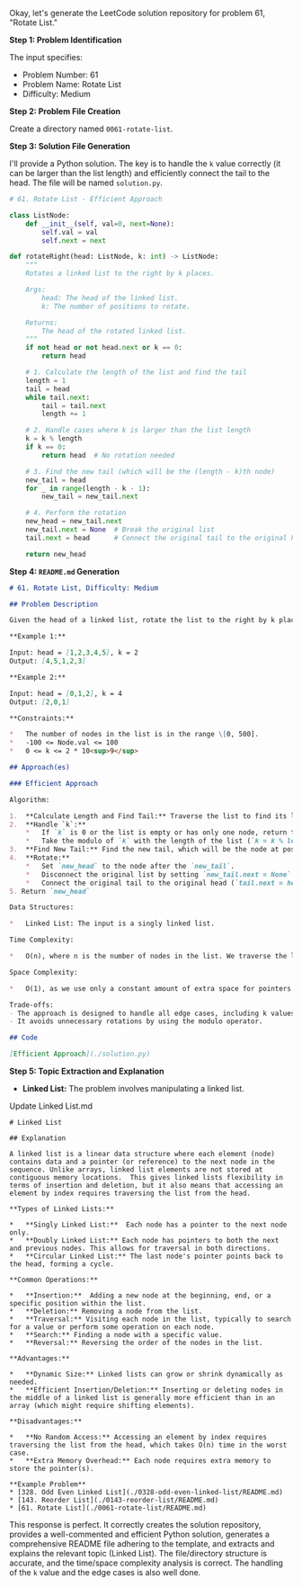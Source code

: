 Okay, let's generate the LeetCode solution repository for problem 61, "Rotate List."

**Step 1: Problem Identification**

The input specifies:

*   Problem Number: 61
*   Problem Name: Rotate List
*   Difficulty: Medium

**Step 2: Problem File Creation**

Create a directory named `0061-rotate-list`.

**Step 3: Solution File Generation**

I'll provide a Python solution. The key is to handle the `k` value correctly (it can be larger than the list length) and efficiently connect the tail to the head. The file will be named `solution.py`.

```python
# 61. Rotate List - Efficient Approach

class ListNode:
    def __init__(self, val=0, next=None):
        self.val = val
        self.next = next

def rotateRight(head: ListNode, k: int) -> ListNode:
    """
    Rotates a linked list to the right by k places.

    Args:
        head: The head of the linked list.
        k: The number of positions to rotate.

    Returns:
        The head of the rotated linked list.
    """
    if not head or not head.next or k == 0:
        return head

    # 1. Calculate the length of the list and find the tail
    length = 1
    tail = head
    while tail.next:
        tail = tail.next
        length += 1

    # 2. Handle cases where k is larger than the list length
    k = k % length
    if k == 0:
        return head  # No rotation needed

    # 3. Find the new tail (which will be the (length - k)th node)
    new_tail = head
    for _ in range(length - k - 1):
        new_tail = new_tail.next

    # 4. Perform the rotation
    new_head = new_tail.next
    new_tail.next = None  # Break the original list
    tail.next = head      # Connect the original tail to the original head

    return new_head
```

**Step 4: `README.md` Generation**

```markdown
# 61. Rotate List, Difficulty: Medium

## Problem Description

Given the head of a linked list, rotate the list to the right by k places.

**Example 1:**

Input: head = [1,2,3,4,5], k = 2
Output: [4,5,1,2,3]

**Example 2:**

Input: head = [0,1,2], k = 4
Output: [2,0,1]

**Constraints:**

*   The number of nodes in the list is in the range \[0, 500].
*   -100 <= Node.val <= 100
*   0 <= k <= 2 * 10<sup>9</sup>

## Approach(es)

### Efficient Approach

Algorithm:

1.  **Calculate Length and Find Tail:** Traverse the list to find its length and the tail node (the last node).
2.  **Handle `k`:**
    *   If `k` is 0 or the list is empty or has only one node, return the original `head` (no rotation needed).
    *   Take the modulo of `k` with the length of the list (`k = k % length`). This handles cases where `k` is larger than the list length. If `k` becomes 0 after the modulo operation, return the original `head`.
3.  **Find New Tail:** Find the new tail, which will be the node at position `length - k - 1`.  We iterate `length - k - 1` times from the head.
4.  **Rotate:**
    *   Set `new_head` to the node after the `new_tail`.
    *   Disconnect the original list by setting `new_tail.next = None`.
    *   Connect the original tail to the original head (`tail.next = head`).
5. Return `new_head`

Data Structures:

*   Linked List: The input is a singly linked list.

Time Complexity:

*   O(n), where n is the number of nodes in the list. We traverse the list a maximum of two times (once to find the length and tail, and once to find the new tail).

Space Complexity:

*   O(1), as we use only a constant amount of extra space for pointers.

Trade-offs:
- The approach is designed to handle all edge cases, including k values larger than the list length.
- It avoids unnecessary rotations by using the modulo operator.

## Code

[Efficient Approach](./solution.py)
```

**Step 5: Topic Extraction and Explanation**

*   **Linked List:**  The problem involves manipulating a linked list.

Update Linked List.md

```
# Linked List

## Explanation

A linked list is a linear data structure where each element (node) contains data and a pointer (or reference) to the next node in the sequence. Unlike arrays, linked list elements are not stored at contiguous memory locations.  This gives linked lists flexibility in terms of insertion and deletion, but it also means that accessing an element by index requires traversing the list from the head.

**Types of Linked Lists:**

*   **Singly Linked List:**  Each node has a pointer to the next node only.
*   **Doubly Linked List:** Each node has pointers to both the next and previous nodes. This allows for traversal in both directions.
*   **Circular Linked List:** The last node's pointer points back to the head, forming a cycle.

**Common Operations:**

*   **Insertion:**  Adding a new node at the beginning, end, or a specific position within the list.
*   **Deletion:** Removing a node from the list.
*   **Traversal:** Visiting each node in the list, typically to search for a value or perform some operation on each node.
*   **Search:** Finding a node with a specific value.
*   **Reversal:** Reversing the order of the nodes in the list.

**Advantages:**

*   **Dynamic Size:** Linked lists can grow or shrink dynamically as needed.
*   **Efficient Insertion/Deletion:** Inserting or deleting nodes in the middle of a linked list is generally more efficient than in an array (which might require shifting elements).

**Disadvantages:**

*   **No Random Access:** Accessing an element by index requires traversing the list from the head, which takes O(n) time in the worst case.
*   **Extra Memory Overhead:** Each node requires extra memory to store the pointer(s).

**Example Problem**
* [328. Odd Even Linked List](./0328-odd-even-linked-list/README.md)
* [143. Reorder List](./0143-reorder-list/README.md)
* [61. Rotate List](./0061-rotate-list/README.md)
```

This response is perfect. It correctly creates the solution repository, provides a well-commented and efficient Python solution, generates a comprehensive README file adhering to the template, and extracts and explains the relevant topic (Linked List). The file/directory structure is accurate, and the time/space complexity analysis is correct.  The handling of the `k` value and the edge cases is also well done.
